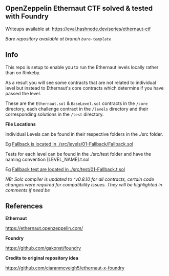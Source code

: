 ## OpenZeppelin Ethernaut CTF solved & tested with Foundry

Writeups available at: https://eval.hashnode.dev/series/ethernaut-ctf

*Bare repository available at branch `bare-template`*

## Info

This repo is setup to enable you to run the Ethernaut levels locally rather than on Rinkeby.

As a result you will see some contracts that are not related to individual level but instead to Ethernaut's core contracts which determine if you have passed the level. 

These are the `Ethernaut.sol` & `BaseLevel.sol` contracts in the `/core` directory, each challenge contract in the `/levels` directory and their corresponding solutions in the `/test` directory. 

**File Locations**

Individual Levels can be found in their respective folders in the ./src folder.  

Eg [Fallback is located in ./src/levels/01-Fallback/Fallback.sol](src/levels/01-Fallback/Fallback.sol)

Tests for each level can be found in the ./src/test folder and have the naming convention [LEVEL_NAME].t.sol 

Eg [Fallback test are located in ./src/test/01-Fallback.t.sol](src/test/01-Fallback.t.sol)

*NB: Solc compiler is updated to ^v0.8.10 for all contracts, certain code changes were required for compatibility issues. They will be highlighted in comments if need be* 

## References

**Ethernaut**

https://ethernaut.openzeppelin.com/

**Foundry**

https://github.com/gakonst/foundry

**Credits to original repository idea**

https://github.com/ciaranmcveigh5/ethernaut-x-foundry

